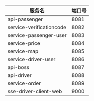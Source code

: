 服务名|端口号
--- | ---
api-passenger|8081
service-verificationcode|8082
service-passenger-user|8083
service-price|8084
service-map|8085
service-driver-user|8086
api-boss|8087
api-driver|8088
service-order|8089
sse-driver-client-web|9000
